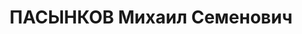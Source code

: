 ---
title: ПАСЫНКОВ Михаил Семенович
description: 'Род. в 1896, Вятская губ. Проживал: г. Боготол. Машинист-промывальщик

  Арестован 01.01.1937. Обв.: шпионаж, участие в к.-р. терр. организации. Приговор:
  ВК ВС СССР, 21.04.1937 – 8 лет ИТЛ.

  Реабилитирован ВК ВС СССР 13.07.1957'
---
